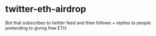 # twitter-eth-airdrop
Bot that subscribes to twitter feed and then follows + replies to people pretending to giving free ETH.
